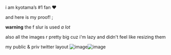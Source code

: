 i am kyotama’s #1 fan ❤️

and here is my proof! ;

**warning** the f slur is used *a lot*

also all the images r pretty big cuz i'm lazy and didn't feel like resizing them

my public & priv twitter layout
![image](https://github.com/user-attachments/assets/0aecee41-f639-46d2-9d8b-db161c03beda)![image](https://github.com/user-attachments/assets/09ecc7e8-a84f-4304-b351-c54c78caa3c8)

